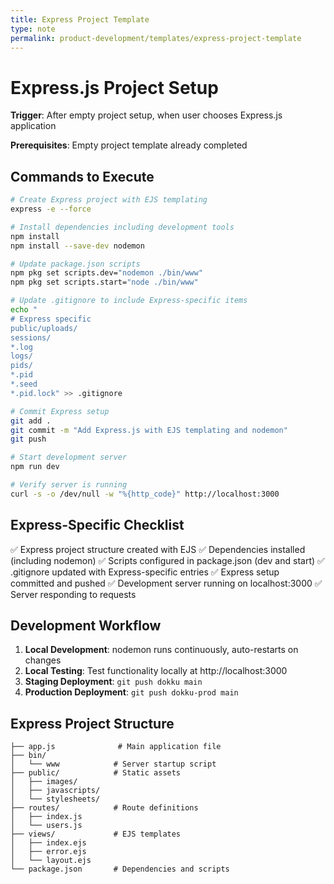 ```yaml
---
title: Express Project Template
type: note
permalink: product-development/templates/express-project-template
---
```


# Express.js Project Setup

**Trigger**: After empty project setup, when user chooses Express.js application

**Prerequisites**: Empty project template already completed

## Commands to Execute
```bash
# Create Express project with EJS templating
express -e --force

# Install dependencies including development tools
npm install
npm install --save-dev nodemon

# Update package.json scripts
npm pkg set scripts.dev="nodemon ./bin/www"
npm pkg set scripts.start="node ./bin/www"

# Update .gitignore to include Express-specific items
echo "
# Express specific
public/uploads/
sessions/
*.log
logs/
pids/
*.pid
*.seed
*.pid.lock" >> .gitignore

# Commit Express setup
git add .
git commit -m "Add Express.js with EJS templating and nodemon"
git push

# Start development server
npm run dev

# Verify server is running
curl -s -o /dev/null -w "%{http_code}" http://localhost:3000
```

## Express-Specific Checklist

✅ Express project structure created with EJS
✅ Dependencies installed (including nodemon)
✅ Scripts configured in package.json (dev and start)
✅ .gitignore updated with Express-specific entries
✅ Express setup committed and pushed
✅ Development server running on localhost:3000
✅ Server responding to requests

## Development Workflow
1. **Local Development**: nodemon runs continuously, auto-restarts on changes
2. **Local Testing**: Test functionality locally at http://localhost:3000
3. **Staging Deployment**: `git push dokku main`
4. **Production Deployment**: `git push dokku-prod main`

## Express Project Structure
```
├── app.js              # Main application file
├── bin/
│   └── www            # Server startup script
├── public/            # Static assets
│   ├── images/
│   ├── javascripts/
│   └── stylesheets/
├── routes/            # Route definitions
│   ├── index.js
│   └── users.js
├── views/             # EJS templates
│   ├── index.ejs
│   ├── error.ejs
│   └── layout.ejs
└── package.json       # Dependencies and scripts
```